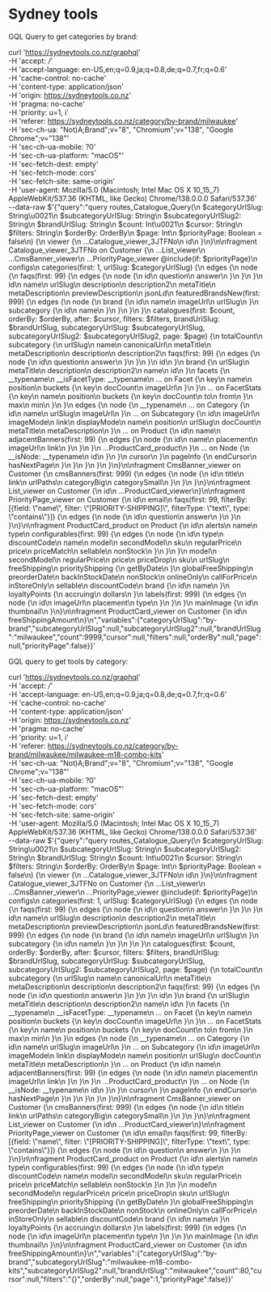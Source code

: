 # Sydney tools

GQL Query to get categories by brand:

curl 'https://sydneytools.co.nz/graphql' \
  -H 'accept: */*' \
  -H 'accept-language: en-US,en;q=0.9,ja;q=0.8,de;q=0.7,fr;q=0.6' \
  -H 'cache-control: no-cache' \
  -H 'content-type: application/json' \
  -H 'origin: https://sydneytools.co.nz' \
  -H 'pragma: no-cache' \
  -H 'priority: u=1, i' \
  -H 'referer: https://sydneytools.co.nz/category/by-brand/milwaukee' \
  -H 'sec-ch-ua: "Not)A;Brand";v="8", "Chromium";v="138", "Google Chrome";v="138"' \
  -H 'sec-ch-ua-mobile: ?0' \
  -H 'sec-ch-ua-platform: "macOS"' \
  -H 'sec-fetch-dest: empty' \
  -H 'sec-fetch-mode: cors' \
  -H 'sec-fetch-site: same-origin' \
  -H 'user-agent: Mozilla/5.0 (Macintosh; Intel Mac OS X 10_15_7) AppleWebKit/537.36 (KHTML, like Gecko) Chrome/138.0.0.0 Safari/537.36' \
  --data-raw $'{"query":"query routes_Catalogue_Query(\\n  $categoryUrlSlug: String\u0021\\n  $subcategoryUrlSlug: String\\n  $subcategoryUrlSlug2: String\\n  $brandUrlSlug: String\\n  $count: Int\u0021\\n  $cursor: String\\n  $filters: String\\n  $orderBy: OrderBy\\n  $page: Int\\n  $priorityPage: Boolean = false\\n) {\\n  viewer {\\n    ...Catalogue_viewer_3JTFNo\\n    id\\n  }\\n}\\n\\nfragment Catalogue_viewer_3JTFNo on Customer {\\n  ...List_viewer\\n  ...CmsBanner_viewer\\n  ...PriorityPage_viewer @include(if: $priorityPage)\\n  configs\\n  categories(first: 1, urlSlug: $categoryUrlSlug) {\\n    edges {\\n      node {\\n        faqs(first: 99) {\\n          edges {\\n            node {\\n              id\\n              question\\n              answer\\n            }\\n          }\\n        }\\n        id\\n        name\\n        urlSlug\\n        description\\n        description2\\n        metaTitle\\n        metaDescription\\n        previewDescription\\n        jsonLd\\n        featuredBrandsNew(first: 999) {\\n          edges {\\n            node {\\n              brand {\\n                id\\n                name\\n                imageUrl\\n                urlSlug\\n              }\\n              subcategory {\\n                id\\n                name\\n              }\\n            }\\n          }\\n        }\\n        catalogues(first: $count, orderBy: $orderBy, after: $cursor, filters: $filters, brandUrlSlug: $brandUrlSlug, subcategoryUrlSlug: $subcategoryUrlSlug, subcategoryUrlSlug2: $subcategoryUrlSlug2, page: $page) {\\n          totalCount\\n          subcategory {\\n            urlSlug\\n            name\\n            canonicalUrl\\n            metaTitle\\n            metaDescription\\n            description\\n            description2\\n            faqs(first: 99) {\\n              edges {\\n                node {\\n                  id\\n                  question\\n                  answer\\n                }\\n              }\\n            }\\n            id\\n          }\\n          brand {\\n            urlSlug\\n            metaTitle\\n            description\\n            description2\\n            name\\n            id\\n          }\\n          facets {\\n            __typename\\n            __isFacetType: __typename\\n            ... on Facet {\\n              key\\n              name\\n              position\\n              buckets {\\n                key\\n                docCount\\n                imageUrl\\n              }\\n            }\\n            ... on FacetStats {\\n              key\\n              name\\n              position\\n              buckets {\\n                key\\n                docCount\\n                to\\n                from\\n              }\\n              max\\n              min\\n            }\\n          }\\n          edges {\\n            node {\\n              __typename\\n              ... on Category {\\n                id\\n                name\\n                urlSlug\\n                imageUrl\\n              }\\n              ... on Subcategory {\\n                id\\n                imageUrl\\n                imageMode\\n                link\\n                displayMode\\n                name\\n                position\\n                urlSlug\\n                docCount\\n                metaTitle\\n                metaDescription\\n              }\\n              ... on Product {\\n                id\\n                name\\n                adjacentBanners(first: 99) {\\n                  edges {\\n                    node {\\n                      id\\n                      name\\n                      placement\\n                      imageUrl\\n                      link\\n                    }\\n                  }\\n                }\\n                ...ProductCard_product\\n              }\\n              ... on Node {\\n                __isNode: __typename\\n                id\\n              }\\n            }\\n            cursor\\n          }\\n          pageInfo {\\n            endCursor\\n            hasNextPage\\n          }\\n        }\\n      }\\n    }\\n  }\\n}\\n\\nfragment CmsBanner_viewer on Customer {\\n  cmsBanners(first: 999) {\\n    edges {\\n      node {\\n        id\\n        title\\n        link\\n        urlPaths\\n        categoryBig\\n        categorySmall\\n      }\\n    }\\n  }\\n}\\n\\nfragment List_viewer on Customer {\\n  id\\n  ...ProductCard_viewer\\n}\\n\\nfragment PriorityPage_viewer on Customer {\\n  id\\n  email\\n  faqs(first: 99, filterBy: [{field: \\"name\\", filter: \\"[PRIORITY-SHIPPING]\\", filterType: \\"text\\", type: \\"contains\\"}]) {\\n    edges {\\n      node {\\n        id\\n        question\\n        answer\\n      }\\n    }\\n  }\\n}\\n\\nfragment ProductCard_product on Product {\\n  id\\n  alerts\\n  name\\n  type\\n  configurables(first: 99) {\\n    edges {\\n      node {\\n        id\\n        type\\n        discountCode\\n        name\\n        model\\n        secondModel\\n        sku\\n        regularPrice\\n        price\\n        priceMatch\\n        sellable\\n        nonStock\\n      }\\n    }\\n  }\\n  model\\n  secondModel\\n  regularPrice\\n  price\\n  priceDrop\\n  sku\\n  urlSlug\\n  freeShipping\\n  priorityShipping {\\n    getByDate\\n  }\\n  globalFreeShipping\\n  preorderDate\\n  backInStockDate\\n  nonStock\\n  onlineOnly\\n  callForPrice\\n  inStoreOnly\\n  sellable\\n  discountCode\\n  brand {\\n    id\\n    name\\n  }\\n  loyaltyPoints {\\n    accruing\\n    dollars\\n  }\\n  labels(first: 999) {\\n    edges {\\n      node {\\n        id\\n        imageUrl\\n        placement\\n        type\\n      }\\n    }\\n  }\\n  mainImage {\\n    id\\n    thumbnail\\n  }\\n}\\n\\nfragment ProductCard_viewer on Customer {\\n  id\\n  freeShippingAmount\\n}\\n","variables":{"categoryUrlSlug":"by-brand","subcategoryUrlSlug":null,"subcategoryUrlSlug2":null,"brandUrlSlug":"milwaukee","count":9999,"cursor":null,"filters":null,"orderBy":null,"page":null,"priorityPage":false}}'

GQL query to get tools by category:

curl 'https://sydneytools.co.nz/graphql' \
  -H 'accept: */*' \
  -H 'accept-language: en-US,en;q=0.9,ja;q=0.8,de;q=0.7,fr;q=0.6' \
  -H 'cache-control: no-cache' \
  -H 'content-type: application/json' \
  -H 'origin: https://sydneytools.co.nz' \
  -H 'pragma: no-cache' \
  -H 'priority: u=1, i' \
  -H 'referer: https://sydneytools.co.nz/category/by-brand/milwaukee/milwaukee-m18-combo-kits' \
  -H 'sec-ch-ua: "Not)A;Brand";v="8", "Chromium";v="138", "Google Chrome";v="138"' \
  -H 'sec-ch-ua-mobile: ?0' \
  -H 'sec-ch-ua-platform: "macOS"' \
  -H 'sec-fetch-dest: empty' \
  -H 'sec-fetch-mode: cors' \
  -H 'sec-fetch-site: same-origin' \
  -H 'user-agent: Mozilla/5.0 (Macintosh; Intel Mac OS X 10_15_7) AppleWebKit/537.36 (KHTML, like Gecko) Chrome/138.0.0.0 Safari/537.36' \
  --data-raw $'{"query":"query routes_Catalogue_Query(\\n  $categoryUrlSlug: String\u0021\\n  $subcategoryUrlSlug: String\\n  $subcategoryUrlSlug2: String\\n  $brandUrlSlug: String\\n  $count: Int\u0021\\n  $cursor: String\\n  $filters: String\\n  $orderBy: OrderBy\\n  $page: Int\\n  $priorityPage: Boolean = false\\n) {\\n  viewer {\\n    ...Catalogue_viewer_3JTFNo\\n    id\\n  }\\n}\\n\\nfragment Catalogue_viewer_3JTFNo on Customer {\\n  ...List_viewer\\n  ...CmsBanner_viewer\\n  ...PriorityPage_viewer @include(if: $priorityPage)\\n  configs\\n  categories(first: 1, urlSlug: $categoryUrlSlug) {\\n    edges {\\n      node {\\n        faqs(first: 99) {\\n          edges {\\n            node {\\n              id\\n              question\\n              answer\\n            }\\n          }\\n        }\\n        id\\n        name\\n        urlSlug\\n        description\\n        description2\\n        metaTitle\\n        metaDescription\\n        previewDescription\\n        jsonLd\\n        featuredBrandsNew(first: 999) {\\n          edges {\\n            node {\\n              brand {\\n                id\\n                name\\n                imageUrl\\n                urlSlug\\n              }\\n              subcategory {\\n                id\\n                name\\n              }\\n            }\\n          }\\n        }\\n        catalogues(first: $count, orderBy: $orderBy, after: $cursor, filters: $filters, brandUrlSlug: $brandUrlSlug, subcategoryUrlSlug: $subcategoryUrlSlug, subcategoryUrlSlug2: $subcategoryUrlSlug2, page: $page) {\\n          totalCount\\n          subcategory {\\n            urlSlug\\n            name\\n            canonicalUrl\\n            metaTitle\\n            metaDescription\\n            description\\n            description2\\n            faqs(first: 99) {\\n              edges {\\n                node {\\n                  id\\n                  question\\n                  answer\\n                }\\n              }\\n            }\\n            id\\n          }\\n          brand {\\n            urlSlug\\n            metaTitle\\n            description\\n            description2\\n            name\\n            id\\n          }\\n          facets {\\n            __typename\\n            __isFacetType: __typename\\n            ... on Facet {\\n              key\\n              name\\n              position\\n              buckets {\\n                key\\n                docCount\\n                imageUrl\\n              }\\n            }\\n            ... on FacetStats {\\n              key\\n              name\\n              position\\n              buckets {\\n                key\\n                docCount\\n                to\\n                from\\n              }\\n              max\\n              min\\n            }\\n          }\\n          edges {\\n            node {\\n              __typename\\n              ... on Category {\\n                id\\n                name\\n                urlSlug\\n                imageUrl\\n              }\\n              ... on Subcategory {\\n                id\\n                imageUrl\\n                imageMode\\n                link\\n                displayMode\\n                name\\n                position\\n                urlSlug\\n                docCount\\n                metaTitle\\n                metaDescription\\n              }\\n              ... on Product {\\n                id\\n                name\\n                adjacentBanners(first: 99) {\\n                  edges {\\n                    node {\\n                      id\\n                      name\\n                      placement\\n                      imageUrl\\n                      link\\n                    }\\n                  }\\n                }\\n                ...ProductCard_product\\n              }\\n              ... on Node {\\n                __isNode: __typename\\n                id\\n              }\\n            }\\n            cursor\\n          }\\n          pageInfo {\\n            endCursor\\n            hasNextPage\\n          }\\n        }\\n      }\\n    }\\n  }\\n}\\n\\nfragment CmsBanner_viewer on Customer {\\n  cmsBanners(first: 999) {\\n    edges {\\n      node {\\n        id\\n        title\\n        link\\n        urlPaths\\n        categoryBig\\n        categorySmall\\n      }\\n    }\\n  }\\n}\\n\\nfragment List_viewer on Customer {\\n  id\\n  ...ProductCard_viewer\\n}\\n\\nfragment PriorityPage_viewer on Customer {\\n  id\\n  email\\n  faqs(first: 99, filterBy: [{field: \\"name\\", filter: \\"[PRIORITY-SHIPPING]\\", filterType: \\"text\\", type: \\"contains\\"}]) {\\n    edges {\\n      node {\\n        id\\n        question\\n        answer\\n      }\\n    }\\n  }\\n}\\n\\nfragment ProductCard_product on Product {\\n  id\\n  alerts\\n  name\\n  type\\n  configurables(first: 99) {\\n    edges {\\n      node {\\n        id\\n        type\\n        discountCode\\n        name\\n        model\\n        secondModel\\n        sku\\n        regularPrice\\n        price\\n        priceMatch\\n        sellable\\n        nonStock\\n      }\\n    }\\n  }\\n  model\\n  secondModel\\n  regularPrice\\n  price\\n  priceDrop\\n  sku\\n  urlSlug\\n  freeShipping\\n  priorityShipping {\\n    getByDate\\n  }\\n  globalFreeShipping\\n  preorderDate\\n  backInStockDate\\n  nonStock\\n  onlineOnly\\n  callForPrice\\n  inStoreOnly\\n  sellable\\n  discountCode\\n  brand {\\n    id\\n    name\\n  }\\n  loyaltyPoints {\\n    accruing\\n    dollars\\n  }\\n  labels(first: 999) {\\n    edges {\\n      node {\\n        id\\n        imageUrl\\n        placement\\n        type\\n      }\\n    }\\n  }\\n  mainImage {\\n    id\\n    thumbnail\\n  }\\n}\\n\\nfragment ProductCard_viewer on Customer {\\n  id\\n  freeShippingAmount\\n}\\n","variables":{"categoryUrlSlug":"by-brand","subcategoryUrlSlug":"milwaukee-m18-combo-kits","subcategoryUrlSlug2":null,"brandUrlSlug":"milwaukee","count":80,"cursor":null,"filters":"{}","orderBy":null,"page":1,"priorityPage":false}}'